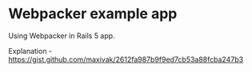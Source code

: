 # Webpacker example app

Using Webpacker in Rails 5 app.


Explanation - https://gist.github.com/maxivak/2612fa987b9f9ed7cb53a88fcba247b3

